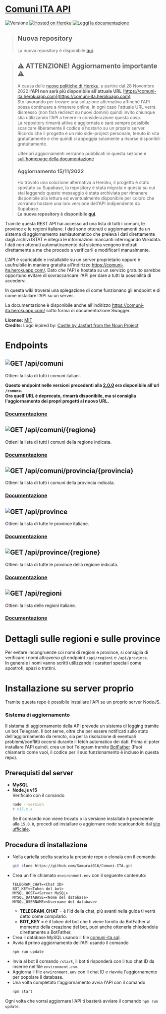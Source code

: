 # [Comuni ITA API](https://comuni-ita.herokuapp.com/)
![Versione](https://img.shields.io/github/package-json/v/Samurai016/comuni-ita?label=versione&style=flat-square)
[![Hosted on Heroku](https://img.shields.io/badge/Hosted%20on%20Heroku-passing?style=flat-square&logo=heroku&labelColor=430098&color=430098)](https://comuni-ita.herokuapp.com/)
[![Leggi la documentazione](https://img.shields.io/badge/Leggi%20la%20documentazione%20Swagger-passing?style=flat-square&logo=Read%20the%20Docs&labelColor=8CA1AF&color=8CA1AF&logoColor=white)](https://comuni-ita.herokuapp.com/)

> ## Nuova repository
> La nuova repository è disponibile [qui](https://github.com/Samurai016/Comuni-ITA).

> ## ⚠️ ATTENZIONE! Aggiornamento importante ⚠️  
> A causa delle [nuove politiche di Heroku](https://devcenter.heroku.com/changelog-items/2461), a partire dal 28 Novembre 2022 **l'API non sarà più disponibile all'attuale URL** [https://comuni-ita.herokuapp.com](https://comuni-ita.herokuapp.com)  
> Sto lavorando per trovare una soluzione alternativa affinchè l'API possa continuare a rimanere online, in ogni caso l'attuale URL verrà dismesso (non farà redirect su nuovi domini) quindi invito chiunque stia utilizzando l'API a tenere in considerazione questa cosa.  
> La repository rimarrà attiva e aggiornata e sarà sempre possibile scaricare liberamente il codice e hostarlo su un proprio server.  
> Ricordo che il progetto è un mio side-project personale, tenuto in vita gratuitamente e che quindi si appoggia solamente a risorse disponibili gratuitamente.  
>  
> Ulteriori aggiornamenti verranno pubblicati in questa sezione e [sull'homepage della documentazione](https://comuni-ita.herokuapp.com)  
> 
> ### Aggiornamento 15/11/2022
> Ho trovato una soluzione alternativa a Heroku, il progetto è stato spostato su Supabase, la repository è stata migrata e questa su cui stai leggendo questo messaggio è stata archiviata per rimanere disponibile alla lettura ed eventualmente disponibile per coloro che vorranno hostare una loro versione dell'API indipendente da Supabase.  
> **La nuova repository è disponibile [qui](https://github.com/Samurai016/Comuni-ITA).**

Tramite questa REST API hai accesso ad una lista di tutti i comuni, le province e le regioni italiane. I dati sono ottenuti e aggiornamenti da un sistema di aggiornamento semiautomatico che preleva i dati direttamente dagli archivi ISTAT e integra le informazioni mancanti interrogando Wikidata.
I dati non ottenuti automaticamente dal sistema vengono inoltrati direttamente a me che procedo a verificarli e modificarli manualmente.

L'API è scaricabile e installabile su un server proprietario oppure è usufruibile in maniera gratuita all'indirizzo https://comuni-ita.herokuapp.com/.
Dato che l'API è hostata su un servizio gratuito sarebbe opportuno evitare di sovraccaricare l'API per dare a tutti la possibilità di accedervi.

In questa wiki troverai una spiegazione di come funzionano gli endpoint e di come installare l'API su un server.

La documentazione è disponibile anche all'indirizzo https://comuni-ita.herokuapp.com/ sotto forma di documentazione Swagger.

**License:** [MIT](https://opensource.org/licenses/MIT)  
**Credits:** Logo inpired by: [Castle by Jasfart from the Noun Project](https://thenounproject.com/omataloon/)

# Endpoints

## ![GET](https://img.shields.io/static/v1?label=%20&message=GET&color=187bdf&style=flat-square) /api/comuni

Ottieni la lista di tutti i comuni italiani.

**Questo endpoint nelle versioni precedenti alla [2.0.0](https://github.com/Samurai016/Comuni-ITA/releases/tag/2.0.0) era disponibile all'url `/comune`.  \
        Ora quell'URL è deprecato, rimarrà disponibile, ma si consiglia l'aggiornamento dei propri progetti al nuovo URL.**

### [Documentazione](https://comuni-ita.herokuapp.com/#operation/comuni)

## ![GET](https://img.shields.io/static/v1?label=%20&message=GET&color=187bdf&style=flat-square) /api/comuni/{regione}

Ottieni la lista di tutti i comuni della regione indicata.

### [Documentazione](https://comuni-ita.herokuapp.com/#operation/comuni-regione)

## ![GET](https://img.shields.io/static/v1?label=%20&message=GET&color=187bdf&style=flat-square) /api/comuni/provincia/{provincia}

Ottieni la lista di tutti i comuni della provincia indicata.

### [Documentazione](https://comuni-ita.herokuapp.com/#operation/comuni-provincia)

## ![GET](https://img.shields.io/static/v1?label=%20&message=GET&color=187bdf&style=flat-square) /api/province

Ottieni la lista di tutte le province italiane.

### [Documentazione](https://comuni-ita.herokuapp.com/#operation/province)

## ![GET](https://img.shields.io/static/v1?label=%20&message=GET&color=187bdf&style=flat-square) /api/province/{regione}

Ottieni la lista di tutte le province della regione indicata.

### [Documentazione](https://comuni-ita.herokuapp.com/#operation/province-regione)

## ![GET](https://img.shields.io/static/v1?label=%20&message=GET&color=187bdf&style=flat-square) /api/regioni

Ottieni la lista delle regioni italiane.

### [Documentazione](https://comuni-ita.herokuapp.com/#operation/regioni)

# Dettagli sulle regioni e sulle province

Per evitare incongruenze coi nomi di regioni e province, si consiglia di verificare i nomi attraverso gli endpoint `/api/regioni` e `/api/province`.  \
In generale i nomi vanno scritti utilizzando i caratteri speciali come apostrofi, spazi o trattini.

# Installazione su server proprio

Tramite questa repo è possibile installare l'API su un proprio server NodeJS.

### Sistema di aggiornamento
Il sistema di aggiornamento della API prevede un sistema di logging tramite un bot Telegram. Il bot serve, oltre che per essere notificati sullo stato dell'aggiornamento da remoto, sia per la risoluzione di eventuali problemi/conflitti occorsi durante il fetch automatico dei dati.
Prima di poter installare l'API quindi, crea un bot Telegram tramite [BotFather](https://t.me/botfather) (Puoi chiamarlo come vuoi, il codice per il suo funzionamento è incluso in questa repo). 

## Prerequisti del server
* **MySQL**
* **Node.js v15**  \
  Verificalo con il comando
  ```bash
  node --version
  # v15.x.x
  ```
  Se il comando non viene trovato o la versione installato è precedente alla `15.0.0`, procedi ad installare o aggiornare node scaricandolo dal [sito ufficiale](https://nodejs.org/).

## Procedura di installazione
* Nella cartella scelta scarica la presente repo o clonala con il comando
  ```bash
  git clone https://github.com/Samurai016/Comuni-ITA.git
  ```
* Crea un file chiamato `environment.env` con il seguente contenuto: 
  ```
  TELEGRAM_CHAT=<Chat ID>
  BOT_KEY=<Token del bot>
  MYSQL_HOST=<Server MySQL>
  MYSQL_DATABASE=<Nome del database>
  MYSQL_USERNAME=<Username del database>
  ```
  * **TELEGRAM_CHAT** = è l'id della chat, più avanti nella guida ti verrà detto come compilarlo.
  * **BOT_KEY** = è il token del bot che ti viene fornito da BotFather al momento della creazione del bot, puoi anche ottenerla chiedendola direttamente a BotFather.
* Crea il database MySQL usando il file [comuni-ita.sql](https://github.com/Samurai016/Comuni-ITA/blob/master/comuni-ita.sql).
* Avvia il primo aggiornamento dell'API usando il comando
  ```bash
  npm run update
  ```
* Invia al bot il comando `/start`, il bot ti risponderà con il tuo chat ID da inserire nel file `environment.env`.
* Aggiorna il file `environment.env` con il chat ID e riavvia l'aggiornamento per popolare il database.
* Una volta completato l'aggiornamento avvia l'API con il comando
  ```bash
  npm start
  ```
  
Ogni volta che vorrai aggiornare l'API ti basterà avviare il comando `npm run update`.